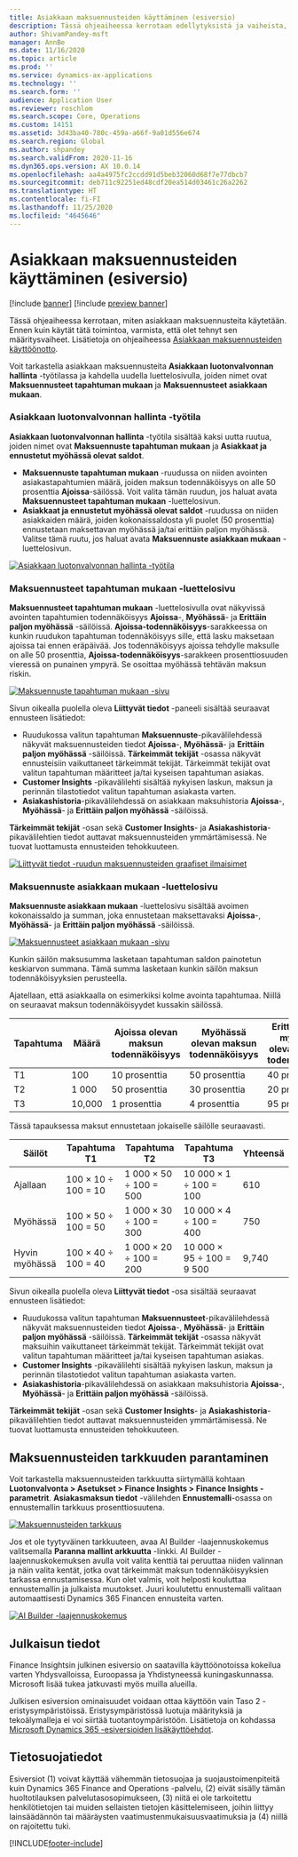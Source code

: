 ```yaml
---
title: Asiakkaan maksuennusteiden käyttäminen (esiversio)
description: Tässä ohjeaiheessa kerrotaan edellytyksistä ja vaiheista, jotka Finance Insightsin kokeiluversion käyttäminen edellyttää.
author: ShivamPandey-msft
manager: AnnBe
ms.date: 11/16/2020
ms.topic: article
ms.prod: ''
ms.service: dynamics-ax-applications
ms.technology: ''
ms.search.form: ''
audience: Application User
ms.reviewer: roschlom
ms.search.scope: Core, Operations
ms.custom: 14151
ms.assetid: 3d43ba40-780c-459a-a66f-9a01d556e674
ms.search.region: Global
ms.author: shpandey
ms.search.validFrom: 2020-11-16
ms.dyn365.ops.version: AX 10.0.14
ms.openlocfilehash: aa4a4975fc2ccdd91d5beb32060d68f7e77dbcb7
ms.sourcegitcommit: deb711c92251ed48cdf20ea514d03461c26a2262
ms.translationtype: HT
ms.contentlocale: fi-FI
ms.lasthandoff: 11/25/2020
ms.locfileid: "4645646"
---
```

# <a name="use-customer-payment-predictions-preview"></a>Asiakkaan maksuennusteiden käyttäminen (esiversio)

[!include [banner](../includes/banner.md)]
[!include [preview banner](../includes/preview-banner.md)]

Tässä ohjeaiheessa kerrotaan, miten asiakkaan maksuennusteita käytetään. Ennen kuin käytät tätä toimintoa, varmista, että olet tehnyt sen määritysvaiheet. Lisätietoja on ohjeaiheessa [Asiakkaan maksuennusteiden käyttöönotto](enable-cust-paymnt-prediction.md).

Voit tarkastella asiakkaan maksuennusteita **Asiakkaan luotonvalvonnan hallinta** -työtilassa ja kahdella uudella luettelosivulla, joiden nimet ovat **Maksuennusteet tapahtuman mukaan** ja **Maksuennusteet asiakkaan mukaan**.

### <a name="manage-customer-credit-and-collections-workspace"></a>Asiakkaan luotonvalvonnan hallinta -työtila

**Asiakkaan luotonvalvonnan hallinta** -työtila sisältää kaksi uutta ruutua, joiden nimet ovat **Maksuennuste tapahtuman mukaan** ja **Asiakkaat ja ennustetut myöhässä olevat saldot**.

- **Maksuennuste tapahtuman mukaan** -ruudussa on niiden avointen asiakastapahtumien määrä, joiden maksun todennäköisyys on alle 50 prosenttia **Ajoissa**-säilössä. Voit valita tämän ruudun, jos haluat avata **Maksuennusteet tapahtuman mukaan** -luettelosivun.
- **Asiakkaat ja ennustetut myöhässä olevat saldot** -ruudussa on niiden asiakkaiden määrä, joiden kokonaissaldosta yli puolet (50 prosenttia) ennustetaan maksettavan myöhässä ja/tai erittäin paljon myöhässä. Valitse tämä ruutu, jos haluat avata **Maksuennuste asiakkaan mukaan** -luettelosivun.

[![Asiakkaan luotonvalvonnan hallinta -työtila](./media/manage-customer-credit-collections.png)](./media/manage-customer-credit-collections.png)

### <a name="payment-predictions-per-transaction-list-page"></a>Maksuennusteet tapahtuman mukaan -luettelosivu

**Maksuennusteet tapahtuman mukaan** -luettelosivulla ovat näkyvissä avointen tapahtumien todennäköisyys **Ajoissa**-, **Myöhässä**- ja **Erittäin paljon myöhässä** -säilöissä. **Ajoissa-todennäköisyys**-sarakkeessa on kunkin ruudukon tapahtuman todennäköisyys sille, että lasku maksetaan ajoissa tai ennen eräpäivää. Jos todennäköisyys ajoissa tehdylle maksulle on alle 50 prosenttia, **Ajoissa-todennäköisyys**-sarakkeen prosenttiosuuden vieressä on punainen ympyrä. Se osoittaa myöhässä tehtävän maksun riskin.

[![Maksuennuste tapahtuman mukaan -sivu](./media/payment-predictions-per-transaction.png)](./media/payment-predictions-per-transaction.png)

Sivun oikealla puolella oleva **Liittyvät tiedot** -paneeli sisältää seuraavat ennusteen lisätiedot:

- Ruudukossa valitun tapahtuman **Maksuennuste**-pikavälilehdessä näkyvät maksuennusteiden tiedot **Ajoissa**-, **Myöhässä**- ja **Erittäin paljon myöhässä** -säilöissä. **Tärkeimmät tekijät** -osassa näkyvät ennusteisiin vaikuttaneet tärkeimmät tekijät. Tärkeimmät tekijät ovat valitun tapahtuman määritteet ja/tai kyseisen tapahtuman asiakas.
- **Customer Insights** -pikavälilehti sisältää nykyisen laskun, maksun ja perinnän tilastotiedot valitun tapahtuman asiakasta varten.
- **Asiakashistoria**-pikavälilehdessä on asiakkaan maksuhistoria **Ajoissa**-, **Myöhässä**- ja **Erittäin paljon myöhässä** -säilöissä.

**Tärkeimmät tekijät** -osan sekä **Customer Insights**- ja **Asiakashistoria**-pikavälilehtien tiedot auttavat maksuennusteiden ymmärtämisessä. Ne tuovat luottamusta ennusteiden tehokkuuteen.

[![Liittyvät tiedot -ruudun maksuennusteiden graafiset ilmaisimet](./media/payment-prediction-gauges.png)](./media/payment-prediction-gauges.png)

### <a name="payment-prediction-per-customer-list-page"></a>Maksuennuste asiakkaan mukaan -luettelosivu

**Maksuennuste asiakkaan mukaan** -luettelosivu sisältää avoimen kokonaissaldo ja summan, joka ennustetaan maksettavaksi **Ajoissa**-, **Myöhässä**- ja **Erittäin paljon myöhässä** -säilöissä.

[![Maksuennusteet asiakkaan mukaan -sivu](./media/payment-predictions-per-transaction-02.png)](./media/payment-predictions-per-transaction-02.png)

Kunkin säilön maksusumma lasketaan tapahtuman saldon painotetun keskiarvon summana. Tämä summa lasketaan kunkin säilön maksun todennäköisyyksien perusteella.

Ajatellaan, että asiakkaalla on esimerkiksi kolme avointa tapahtumaa. Niillä on seuraavat maksun todennäköisyydet kussakin säilössä.

| Tapahtuma | Määrä | Ajoissa olevan maksun todennäköisyys | Myöhässä olevan maksun todennäköisyys | Erittäin paljon myöhässä olevan maksun todennäköisyys |
|-------------|--------|-----------------------------|--------------------------|-------------------------------|
| T1          | 100    | 10 prosenttia                  | 50 prosenttia               | 40 prosenttia                    |
| T2          | 1 000  | 50 prosenttia                  | 30 prosenttia               | 20 prosenttia                    |
| T3          | 10,000 | 1 prosenttia                   | 4 prosenttia                | 95 prosenttia                    |

Tässä tapauksessa maksut ennustetaan jokaiselle säilölle seuraavasti.

| Säilöt   | Tapahtuma T1      | Tapahtuma T2         | Tapahtuma T3            | Yhteensä |
|-----------|---------------------|------------------------|---------------------------|-------|
| Ajallaan   | 100 × 10 ÷ 100 = 10 | 1 000 × 50 ÷ 100 = 500 | 10 000 × 1 ÷ 100 = 100    | 610   |
| Myöhässä      | 100 × 50 ÷ 100 = 50 | 1 000 × 30 ÷ 100 = 300 | 10 000 × 4 ÷ 100 = 400    | 750   |
| Hyvin myöhässä | 100 × 40 ÷ 100 = 40 | 1 000 × 20 ÷ 100 = 200 | 10 000 × 95 ÷ 100 = 9 500 | 9,740 |

Sivun oikealla puolella oleva **Liittyvät tiedot** -osa sisältää seuraavat ennusteen lisätiedot:

- Ruudukossa valitun tapahtuman **Maksuennusteet**-pikavälilehdessä näkyvät maksuennusteiden tiedot **Ajoissa**-, **Myöhässä**- ja **Erittäin paljon myöhässä** -säilöissä. **Tärkeimmät tekijät** -osassa näkyvät maksuihin vaikuttaneet tärkeimmät tekijät. Tärkeimmät tekijät ovat valitun tapahtuman määritteet ja/tai kyseisen tapahtuman asiakas.
- **Customer Insights** -pikavälilehti sisältää nykyisen laskun, maksun ja perinnän tilastotiedot valitun tapahtuman asiakasta varten.
- **Asiakashistoria**-pikavälilehdessä on asiakkaan maksuhistoria **Ajoissa**-, **Myöhässä**- ja **Erittäin paljon myöhässä** -säilöissä.

**Tärkeimmät tekijät** -osan sekä **Customer Insights**- ja **Asiakashistoria**-pikavälilehtien tiedot auttavat maksuennusteiden ymmärtämisessä. Ne tuovat luottamusta ennusteiden tehokkuuteen.

## <a name="improving-the-accuracy-of-payment-predictions"></a>Maksuennusteiden tarkkuuden parantaminen

Voit tarkastella maksuennusteiden tarkkuutta siirtymällä kohtaan **Luotonvalvonta \> Asetukset \> Finance Insights \> Finance Insights -parametrit**. **Asiakasmaksun tiedot** -välilehden **Ennustemalli**-osassa on ennustemallin tarkkuus prosenttiosuutena.

[![Maksuennusteiden tarkkuus](./media/finance-insights-parameters-accuracy-2nd.png)](./media/finance-insights-parameters-accuracy-2nd.png)

Jos et ole tyytyväinen tarkkuuteen, avaa AI Builder -laajennuskokemus valitsemalla **Paranna mallint arkkuutta** -linkki. AI Builder -laajennuskokemuksen avulla voit valita kenttiä tai peruuttaa niiden valinnan ja näin valita kentät, jotka ovat tärkeimmät maksun todennäköisyyksien tarkassa ennustamisessa. Kun olet valmis, voit helposti kouluttaa ennustemallin ja julkaista muutokset. Juuri koulutettu ennustemalli valitaan automaattisesti Dynamics 365 Financen ennusteita varten.

[![AI Builder -laajennuskokemus](./media/ai-builder.png)](./media/ai-builder.png)

## <a name="release-details"></a>Julkaisun tiedot

Finance Insightsin julkinen esiversio on saatavilla käyttöönotoissa kokeilua varten Yhdysvalloissa, Euroopassa ja Yhdistyneessä kuningaskunnassa. Microsoft lisää tukea jatkuvasti myös muilla alueilla.

Julkisen esiversion ominaisuudet voidaan ottaa käyttöön vain Taso 2 -eristysympäristöissä. Eristysympäristössä luotuja määrityksiä ja tekoälymalleja ei voi siirtää tuotantoympäristöön. Lisätietoja on kohdassa [Microsoft Dynamics 365 -esiversioiden lisäkäyttöehdot](https://docs.microsoft.com/dynamics365/fin-ops-core/fin-ops/get-started/public-preview-terms).

## <a name="privacy-notice"></a>Tietosuojatiedot

Esiversiot (1) voivat käyttää vähemmän tietosuojaa ja suojaustoimenpiteitä kuin Dynamics 365 Finance and Operations -palvelu, (2) eivät sisälly tämän huoltotilauksen palvelutasosopimukseen, (3) niitä ei ole tarkoitettu henkilötietojen tai muiden sellaisten tietojen käsittelemiseen, joihin liittyy lainsäädännön tai määräysten vaatimustenmukaisuusvaatimuksia ja (4) niillä on rajoitettu tuki.


[!INCLUDE[footer-include](../../includes/footer-banner.md)]